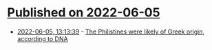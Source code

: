 # [Published on 2022-06-05](index.md)

* [2022-06-05, 13:13:39](https://news.ycombinator.com/item?id=31630676) - [The Philistines were likely of Greek origin, according to DNA](https://greekreporter.com/2022/05/18/philistines-greek/)
